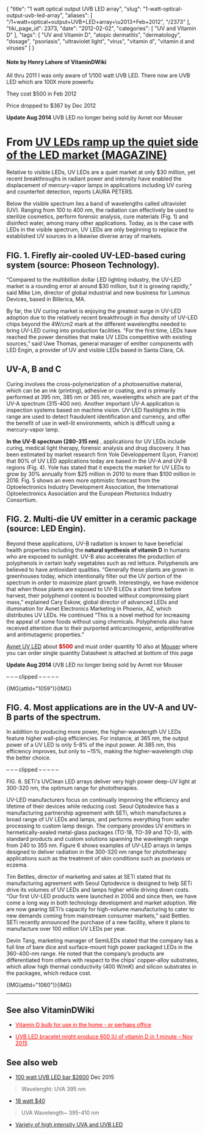 {
    "title": "1 watt optical output UVB LED array",
    "slug": "1-watt-optical-output-uvb-led-array",
    "aliases": [
        "/1+watt+optical+output+UVB+LED+array+\u2013+Feb+2012",
        "/2373"
    ],
    "tiki_page_id": 2373,
    "date": "2012-02-02",
    "categories": [
        "UV and Vitamin D"
    ],
    "tags": [
        "UV and Vitamin D",
        "atopic dermatitis",
        "dermatology",
        "dosage",
        "psoriasis",
        "ultraviolet light",
        "virus",
        "vitamin d",
        "vitamin d and viruses"
    ]
}


#### Note by Henry Lahore of VitaminDWiki

All thru 2011 I was only aware of 1/100 watt UVB LED.  There now are UVB LED which are 100X more powerfu

They cost $500 in Feb 2012

Price dropped to $367 by Dec 2012

 **Update Aug 2014**   UVB LED no longer being sold by Avnet nor Mouser

# From  [UV LEDs ramp up the quiet side of the LED market (MAGAZINE)](http://www.ledsmagazine.com/features/9/2/5)

Relative to visible LEDs, UV LEDs are a quiet market at only $30 million, yet recent breakthroughs in radiant power and intensity have enabled the displacement of mercury-vapor lamps in applications including UV curing and counterfeit detection, reports LAURA PETERS.

Below the visible spectrum lies a band of wavelengths called ultraviolet (UV). Ranging from 100 to 400 nm, the radiation can effectively be used to sterilize cosmetics, perform forensic analysis, cure materials (Fig. 1) and disinfect water, among many other applications. Today, as is the case with LEDs in the visible spectrum, UV LEDs are only beginning to replace the established UV sources in a likewise diverse array of markets.

## FIG. 1. Firefly air-cooled UV-LED-based curing system (source: Phoseon Technology).

“Compared to the multibillion dollar LED lighting industry, the UV-LED market is a rounding error at around $30 million, but it is growing rapidly,” said Mike Lim, director of global industrial and new business for Luminus Devices, based in Billerica, MA.

By far, the UV curing market is enjoying the greatest surge in UV-LED adoption due to the relatively recent breakthrough in flux density of UV-LED chips beyond the 4W/cm2 mark at the different wavelengths needed to bring UV-LED curing into production facilities. “For the first time, LEDs have reached the power densities that make UV LEDs competitive with existing sources,” said Uwe Thomas, general manager of emitter components with LED Engin, a provider of UV and visible LEDs based in Santa Clara, CA.

## UV-A, B and C

Curing involves the cross-polymerization of a photosensitive material, which can be an ink (printing), adhesive or coating, and is primarily performed at 395 nm, 385 nm or 365 nm, wavelengths which are part of the UV-A spectrum (315-400 nm). Another important UV-A application is inspection systems based on machine vision. UV-LED flashlights in this range are used to detect fraudulent identification and currency, and offer the benefit of use in well-lit environments, which is difficult using a mercury-vapor lamp.

 **In the UV-B spectrum (280-315 nm)** , applications for UV LEDs include curing, medical light therapy, forensic analysis and drug discovery. It has been estimated by market research firm Yole Développement (Lyon, France) that 90% of UV LED applications today are based in the UV-A and UV-B regions (Fig. 4). Yole has stated that it expects the market for UV LEDs to grow by 30% annually from $25 million in 2010 to more than $100 million in 2016. Fig. 5 shows an even more optimistic forecast from the Optoelectronics Industry Development Association, the International Optoelectronics Association and the European Photonics Industry Consortium.

## FIG. 2. Multi-die UV emitter in a ceramic package (source: LED Engin).

Beyond these applications, UV-B radiation is known to have beneficial health properties  including the  **natural synthesis of vitamin D**  in humans who are exposed to sunlight. UV-B also accelerates the production of polyphenols in certain leafy vegetables such as red lettuce. Polyphenols are believed to have antioxidant qualities. “Generally these plants are grown in greenhouses today, which intentionally filter out the UV portion of the spectrum in order to maximize plant growth. Interestingly, we have evidence that when those plants are exposed to UV-B LEDs a short time before harvest, their polyphenol content is boosted without compromising plant mass,” explained Cary Eskow, global director of advanced LEDs and illumination for Avnet Electronics Marketing in Phoenix, AZ, which distributes UV LEDs. He continued “This is a novel method for increasing the appeal of some foods without using chemicals. Polyphenols also have received attention due to their purported anticarcinogenic, antiproliferative and antimutagenic properties.”

[Avnet UV LED](http://avnetexpress.avnet.com/store/em/EMController/Lighting/HB-LEDs/_/N-100764/Ne-100000?action=products&advAction=&cat=1&catalogId=500201&cutTape=&inStock=&langId=-1&myCatalog=&npi=&proto=&regionalStock=&rohs=&searchType=&storeId=500201&term=uv%2Bled&topSellers=) about **<span style="color:#C00;">$500</span>**  and must order quantity 10  also at [Mouser](http://www.mouser.com/Search/ProductDetail.aspx?qs=BwR4DlXSSxAMyUl6fEtH2A%3d%3d) where you can order single quantity Datasheet is attached at bottom of this page

 **Update Aug 2014**   UVB LED no longer being sold by Avnet nor Mouser

– – – clipped – – – – – 

{IMG(attId="1059")}{IMG}

## FIG. 4. Most applications are in the UV-A and UV-B parts of the spectrum.

In addition to producing more power, the higher-wavelength UV LEDs feature higher wall-plug efficiencies. For instance, at 365 nm, the output power of a UV LED is only 5-8% of the input power. At 385 nm, this efficiency improves, but only to ~15%, making the higher-wavelength chip the better choice.

– – – clipped – – – – – 

FIG. 6. SETi's UVClean LED arrays deliver very high power deep-UV light at 300-320 nm, the optimum range for phototherapies.

UV-LED manufacturers focus on continually improving the efficiency and lifetime of their devices while reducing cost. Seoul Optodevice has a manufacturing partnership agreement with SETi, which manufactures a broad range of UV LEDs and lamps, and performs everything from wafer processing to custom lamp design. The company provides UV emitters in hermetically-sealed metal-glass packages (TO-18, TO-39 and TO-3), with standard products and custom solutions spanning the wavelength range from 240 to 355 nm. Figure 6 shows examples of UV-LED arrays in lamps designed to deliver radiation in the 300-320 nm range for phototherapy applications such as the treatment of skin conditions such as psoriasis or eczema.

Tim Bettles, director of marketing and sales at SETi stated that its manufacturing agreement with Seoul Optodevice is designed to help SETi drive its volumes of UV LEDs and lamps higher while driving down costs. “Our first UV-LED products were launched in 2004 and since then, we have come a long way in both technology development and market adoption. We are now gearing SETi’s capacity for high-volume manufacturing to cater to new demands coming from mainstream consumer markets,” said Bettles. SETi recently announced the purchase of a new facility, where it plans to manufacture over 100 million UV LEDs per year.

Devin Tang, marketing manager of SemiLEDs stated that the company has a full line of bare dice and surface-mount high power packaged LEDs in the 360-400-nm range. He noted that the company’s products are differentiated from others with respect to the chips’ copper-alloy substrates, which allow high thermal conductivity (400 W/mK) and silicon substrates in the packages, which reduce cost.

{IMG(attId="1060")}{IMG}

---

## See also VitaminDWiki

* <a href="/posts/vitamin-d-bulb-for-use-in-the-home-or-perhaps-office" style="color: red; text-decoration: underline;" title="This link has an unknown page_id: 982">Vitamin D bulb for use in the home - or perhaps office</a>

* <a href="/posts/uvb-led-bracelet-might-produce-600-iu-of-vitamin-d-in-1-minute" style="color: red; text-decoration: underline;" title="This post/category does not exist yet: UVB LED bracelet might produce 600 IU of vitamin D in 1 minute – Nov 2015">UVB LED bracelet might produce 600 IU of vitamin D in 1 minute – Nov 2015</a>

## See also web

* [100 watt UVB LED bar $2600](http://www.larsonelectronics.com/showproduct.aspx?productid=50589&gclid=Cj0KEQiAno60BRDt89rAh7qt-4wBEiQASes2tdwP2w1EzqsnJ-IfTsL8_nndtItHPpxEAHyYE4CPWCQaAoe48P8HAQ) Dec 2015

> Wavelenght: UVA 395 nm

* [18 watt  $40](http://www.americanmusical.com/Item--i-ADJ-BLB18W?src=Y0802G00SRCHCAPN&gclid=Cj0KEQiAno60BRDt89rAh7qt-4wBEiQASes2tR87OUleLYMXqiNkqDIVHOISQXv-iXmh93C3vvzngzMaAkhp8P8HAQ)

> UVA Wavelength~ 395-410 nm

* [Variety of high intensity UVA and UVB LED](http://www.ledwv.com/uv/uv-leds-c-19.html?gclid=Cj0KEQiAno60BRDt89rAh7qt-4wBEiQASes2tScPUnFQury9t9JHfqsIhsIbESkmEumuxw158s1K7soaAnAo8P8HAQ)